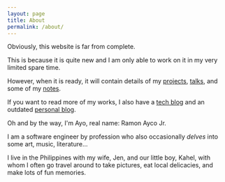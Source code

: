 ```yaml
---
layout: page
title: About
permalink: /about/
---
```


Obviously, this website is far from complete.

This is because it is quite new and I am only able to work on it in my very limited spare time.

However, when it is ready, it will contain details of my [projects](/), [talks](/talks), and some of my [notes](#).

If you want to read more of my works, I also have a [tech blog](https://fullhacker.com) and an outdated [personal blog](https://blog.ayoayco.com).

Oh and by the way, I'm Ayo, real name: Ramon Ayco Jr.

I am a software engineer by profession who also occasionally *delves* into some art, music, literature...

I live in the Philippines with my wife, Jen, and our little boy, Kahel, with whom I often go travel around to take pictures, eat local delicacies, and make lots of fun memories.
